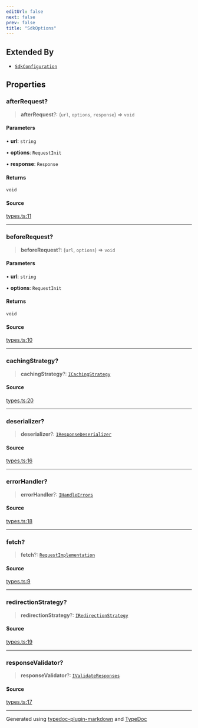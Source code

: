 ```yaml
---
editUrl: false
next: false
prev: false
title: "SdkOptions"
---
```


## Extended By

- [`SdkConfiguration`](/api/interfaces/sdkconfiguration/)

## Properties

### afterRequest?

> **afterRequest**?: (`url`, `options`, `response`) => `void`

#### Parameters

• **url**: `string`

• **options**: `RequestInit`

• **response**: `Response`

#### Returns

`void`

#### Source

[types.ts:11](https://github.com/fostertheweb/spotify-web-sdk/blob/eb6b780/src/types.ts#L11)

***

### beforeRequest?

> **beforeRequest**?: (`url`, `options`) => `void`

#### Parameters

• **url**: `string`

• **options**: `RequestInit`

#### Returns

`void`

#### Source

[types.ts:10](https://github.com/fostertheweb/spotify-web-sdk/blob/eb6b780/src/types.ts#L10)

***

### cachingStrategy?

> **cachingStrategy**?: [`ICachingStrategy`](/api/interfaces/icachingstrategy/)

#### Source

[types.ts:20](https://github.com/fostertheweb/spotify-web-sdk/blob/eb6b780/src/types.ts#L20)

***

### deserializer?

> **deserializer**?: [`IResponseDeserializer`](/api/interfaces/iresponsedeserializer/)

#### Source

[types.ts:16](https://github.com/fostertheweb/spotify-web-sdk/blob/eb6b780/src/types.ts#L16)

***

### errorHandler?

> **errorHandler**?: [`IHandleErrors`](/api/interfaces/ihandleerrors/)

#### Source

[types.ts:18](https://github.com/fostertheweb/spotify-web-sdk/blob/eb6b780/src/types.ts#L18)

***

### fetch?

> **fetch**?: [`RequestImplementation`](/api/type-aliases/requestimplementation/)

#### Source

[types.ts:9](https://github.com/fostertheweb/spotify-web-sdk/blob/eb6b780/src/types.ts#L9)

***

### redirectionStrategy?

> **redirectionStrategy**?: [`IRedirectionStrategy`](/api/interfaces/iredirectionstrategy/)

#### Source

[types.ts:19](https://github.com/fostertheweb/spotify-web-sdk/blob/eb6b780/src/types.ts#L19)

***

### responseValidator?

> **responseValidator**?: [`IValidateResponses`](/api/interfaces/ivalidateresponses/)

#### Source

[types.ts:17](https://github.com/fostertheweb/spotify-web-sdk/blob/eb6b780/src/types.ts#L17)

***

Generated using [typedoc-plugin-markdown](https://www.npmjs.com/package/typedoc-plugin-markdown) and [TypeDoc](https://typedoc.org/)
